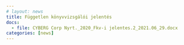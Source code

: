 ```yaml
---
# layout: news
title: Független könyvvizsgálói jelentés
docs:
  - file: CYBERG Corp Nyrt._2020_Fkv-i jelentes.2_2021.06_29.docx
categories: [news]
---
```

